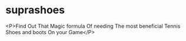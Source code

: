 suprashoes
==========

&lt;P>Find Out That Magic formula Of needing The most beneficial Tennis Shoes and boots On your Game&lt;/P>
